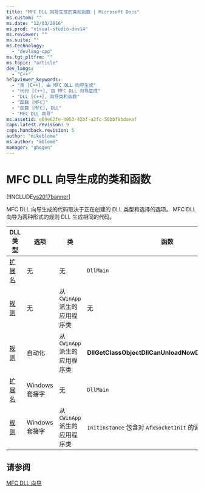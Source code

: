 ```yaml
---
title: "MFC DLL 向导生成的类和函数 | Microsoft Docs"
ms.custom: ""
ms.date: "12/03/2016"
ms.prod: "visual-studio-dev14"
ms.reviewer: ""
ms.suite: ""
ms.technology: 
  - "devlang-cpp"
ms.tgt_pltfrm: ""
ms.topic: "article"
dev_langs: 
  - "C++"
helpviewer_keywords: 
  - "类 [C++], 由 MFC DLL 向导生成"
  - "代码 [C++], 由 MFC DLL 向导生成"
  - "DLL [C++], 向导类和函数"
  - "函数 [MFC]"
  - "函数 [MFC], DLL"
  - "MFC DLL 向导"
ms.assetid: e69e62fe-4953-42bf-a2fc-50bbf9bdaeaf
caps.latest.revision: 9
caps.handback.revision: 5
author: "mikeblome"
ms.author: "mblome"
manager: "ghogen"
---
```

# MFC DLL 向导生成的类和函数
[!INCLUDE[vs2017banner](../../assembler/inline/includes/vs2017banner.md)]

MFC DLL 向导生成的代码取决于正在创建的 DLL 类型和选择的选项。  MFC DLL 向导为两种形式的规则 DLL 生成相同的代码。  
  
|DLL 类型|选项|类|函数|  
|------------|--------|-------|--------|  
|[扩展名](../../build/extension-dlls-overview.md)|无|无|`DllMain`|  
|[规则](../../build/regular-dlls-dynamically-linked-to-mfc.md)|无|从 `CWinApp` 派生的应用程序类|无|  
|[规则](../../build/regular-dlls-dynamically-linked-to-mfc.md)|自动化|从 `CWinApp` 派生的应用程序类|**DllGetClassObjectDllCanUnloadNowDllRegisterServer**|  
|[扩展名](../../build/extension-dlls-overview.md)|Windows 套接字|无|`DllMain`|  
|[规则](../../build/regular-dlls-dynamically-linked-to-mfc.md)|Windows 套接字|从 `CWinApp` 派生的应用程序类|`InitInstance` 包含对 `AfxSocketInit` 的调用。|  
  
## 请参阅  
 [MFC DLL 向导](../../mfc/reference/mfc-dll-wizard.md)